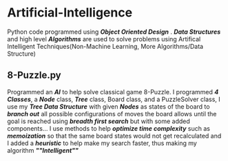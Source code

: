 # Artificial-Intelligence

Python code programmed using **_Object Oriented Design_** . **_Data Structures_** and high level **_Algorithms_** are used to solve problems using Artifical Intelligent Techniques(Non-Machine Learning, More Algorithms/Data Structure)

## 8-Puzzle.py

Programmed an **_AI_** to help solve classical game 8-Puzzle. I programmed **_4 Classes_**, a **_Node_** class, **_Tree_** class, Board class, and a PuzzleSolver class, I use my **_Tree Data Structure_** with given **_Nodes_** as states of the board to **_branch out_** all possible configurations of moves the board allows until the goal is reached using **_breadth first search_** but with some added components... I use methods to help **_optimize time complexity_** such as **_memoization_** so that the same board states would not get recalculated and I added a **_heuristic_** to help make my search faster, thus making my algorithm **_""Intelligent""_**
